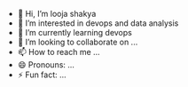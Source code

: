 - 👋 Hi, I’m looja shakya
- 👀 I’m interested in devops and data analysis
- 🌱 I’m currently learning devops
- 💞️ I’m looking to collaborate on ...
- 📫 How to reach me ...
- 😄 Pronouns: ...
- ⚡ Fun fact: ...

<!---
Looja487/Looja487 is a ✨ special ✨ repository because its `README.md` (this file) appears on your GitHub profile.
You can click the Preview link to take a look at your changes.
--->
